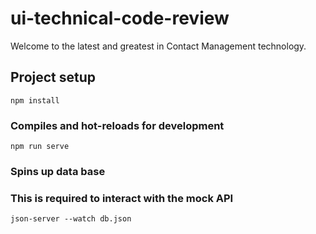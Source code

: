 # ui-technical-code-review

Welcome to the latest and greatest in Contact Management technology.

## Project setup
```
npm install
```

### Compiles and hot-reloads for development
```
npm run serve
```

### Spins up data base
### This is required to interact with the mock API
```
json-server --watch db.json
```